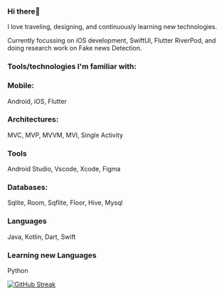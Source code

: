 ### Hi there👋
I love traveling, designing, and continuously learning new technologies.

Currently focussing on iOS development, SwiftUI, Flutter RiverPod, and doing research work on Fake news Detection.

### Tools/technologies I'm familiar with:

### Mobile:
 Android,  iOS,  Flutter

 ### Architectures:
 MVC, MVP, MVVM, MVI, Single Activity

 ### Tools
 Android Studio, Vscode, Xcode, Figma

### Databases:
Sqlite,  Room, Sqflite, Floor, Hive, Mysql

### Languages
Java, Kotlin, Dart, Swift

### Learning new Languages
Python



<a href="https://git.io/streak-stats"><img src="https://streak-stats.demolab.com?user=Ahsankhansadozai&theme=dark" alt="GitHub Streak" /></a>
